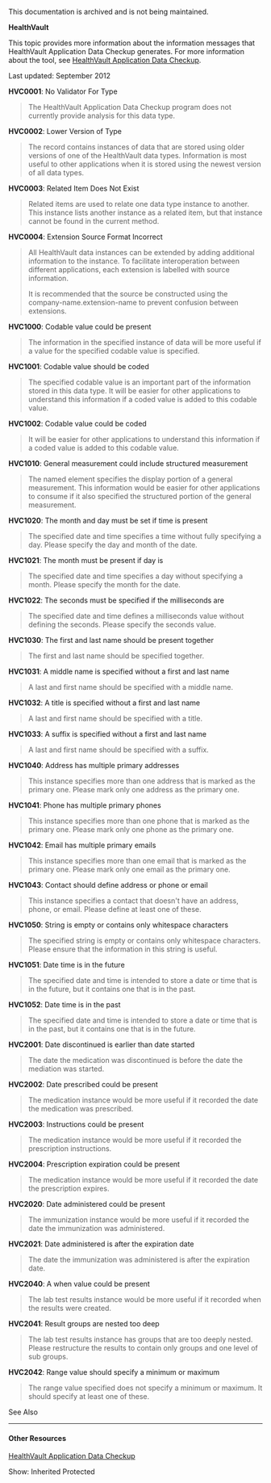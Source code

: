 This documentation is archived and is not being maintained.

**HealthVault**

<span></span>
This topic provides more information about the information messages that HealthVault Application Data Checkup generates. For more information about the tool, see <span>[HealthVault Application Data Checkup](healthvault-application-data-checkup.md)</span>.

Last updated: September 2012

<span id="Section1"></span>
<span id="HVC0001"></span>
**HVC0001**: No Validator For Type

> The HealthVault Application Data Checkup program does not currently provide analysis for this data type.

<span id="HVC0002"></span>
**HVC0002**: Lower Version of Type

> The record contains instances of data that are stored using older versions of one of the HealthVault data types. Information is most useful to other applications when it is stored using the newest version of all data types.

<span id="HVC0003"></span>
**HVC0003**: Related Item Does Not Exist

> Related items are used to relate one data type instance to another. This instance lists another instance as a related item, but that instance cannot be found in the current method.

<span id="HVC0004"></span>
**HVC0004**: Extension Source Format Incorrect

> All HealthVault data instances can be extended by adding additional information to the instance. To facilitate interoperation between different applications, each extension is labelled with source information.
>
> It is recommended that the source be constructed using the <span class="parameter">company-name</span>.<span class="parameter">extension-name</span> to prevent confusion between extensions.

<span id="HVC1000"></span>
**HVC1000**: Codable value could be present

> The information in the specified instance of data will be more useful if a value for the specified codable value is specified.

<span id="HVC1001"></span>
**HVC1001**: Codable value should be coded

> The specified codable value is an important part of the information stored in this data type. It will be easier for other applications to understand this information if a coded value is added to this codable value.

<span id="HVC1002"></span>
**HVC1002**: Codable value could be coded

> It will be easier for other applications to understand this information if a coded value is added to this codable value.

<span id="HVC1010"></span>
**HVC1010**: General measurement could include structured measurement

> The named element specifies the display portion of a general measurement. This information would be easier for other applications to consume if it also specified the structured portion of the general measurement.

<span id="HVC1020"></span>
**HVC1020**: The month and day must be set if time is present

> The specified date and time specifies a time without fully specifying a day. Please specify the day and month of the date.

<span id="HVC1021"></span>
**HVC1021**: The month must be present if day is

> The specified date and time specifies a day without specifying a month. Please specify the month for the date.

<span id="HVC1022"></span>
**HVC1022**: The seconds must be specified if the milliseconds are

> The specified date and time defines a milliseconds value without defining the seconds. Please specify the seconds value.

<span id="HVC1030"></span>
**HVC1030**: The first and last name should be present together

> The first and last name should be specified together.

<span id="HVC1031"></span>
**HVC1031**: A middle name is specified without a first and last name

> A last and first name should be specified with a middle name.

<span id="HVC1032"></span>
**HVC1032**: A title is specified without a first and last name

> A last and first name should be specified with a title.

<span id="HVC1033"></span>
**HVC1033**: A suffix is specified without a first and last name

> A last and first name should be specified with a suffix.

<span id="HVC1040"></span>
**HVC1040**: Address has multiple primary addresses

> This instance specifies more than one address that is marked as the primary one. Please mark only one address as the primary one.

<span id="HVC1041"></span>
**HVC1041**: Phone has multiple primary phones

> This instance specifies more than one phone that is marked as the primary one. Please mark only one phone as the primary one.

<span id="HVC1042"></span>
**HVC1042**: Email has multiple primary emails

> This instance specifies more than one email that is marked as the primary one. Please mark only one email as the primary one.

<span id="HVC1043"></span>
**HVC1043**: Contact should define address or phone or email

> This instance specifies a contact that doesn't have an address, phone, or email. Please define at least one of these.

<span id="HVC1050"></span>
**HVC1050**: String is empty or contains only whitespace characters

> The specified string is empty or contains only whitespace characters. Please ensure that the information in this string is useful.

<span id="HVC1051"></span>
**HVC1051**: Date time is in the future

> The specified date and time is intended to store a date or time that is in the future, but it contains one that is in the past.

<span id="HVC1052"></span>
**HVC1052**: Date time is in the past

> The specified date and time is intended to store a date or time that is in the past, but it contains one that is in the future.

<span id="HVC2001"></span>
**HVC2001**: Date discontinued is earlier than date started

> The date the medication was discontinued is before the date the mediation was started.

<span id="HVC2002"></span>
**HVC2002**: Date prescribed could be present

> The medication instance would be more useful if it recorded the date the medication was prescribed.

<span id="HVC2003"></span>
**HVC2003**: Instructions could be present

> The medication instance would be more useful if it recorded the prescription instructions.

<span id="HVC2004"></span>
**HVC2004**: Prescription expiration could be present

> The medication instance would be more useful if it recorded the date the prescription expires.

<span id="HVC2020"></span>
**HVC2020**: Date administered could be present

> The immunization instance would be more useful if it recorded the date the immunization was administered.

<span id="HVC2021"></span>
**HVC2021**: Date administered is after the expiration date

> The date the immunization was administered is after the expiration date.

<span id="HVC2040"></span>
**HVC2040**: A when value could be present

> The lab test results instance would be more useful if it recorded when the results were created.

<span id="HVC2041"></span>
**HVC2041**: Result groups are nested too deep

> The lab test results instance has groups that are too deeply nested. Please restructure the results to contain only groups and one level of sub groups.

<span id="HVC2042"></span>
**HVC2042**: Range value should specify a minimum or maximum

> The range value specified does not specify a minimum or maximum. It should specify at least one of these.

<span class="LW_CollapsibleArea_TitleAhref"><span class="cl_CollapsibleArea_expanding LW_CollapsibleArea_Img"></span><span class="LW_CollapsibleArea_Title">See Also</span></span>
<a href="/en-us/library/jj551249.aspx#Anchor_0" class="LW_CollapsibleArea_Anchor_Img" title="Right-click to copy and share the link for this section"></a>

------------------------------------------------------------------------

<span id="seeAlsoToggle"></span>
#### Other Resources

<span>[HealthVault Application Data Checkup](healthvault-application-data-checkup.md) </span>

<span>Show:</span> Inherited Protected
